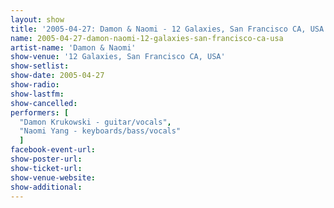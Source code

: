 ```yaml
---
layout: show
title: '2005-04-27: Damon & Naomi - 12 Galaxies, San Francisco CA, USA'
name: 2005-04-27-damon-naomi-12-galaxies-san-francisco-ca-usa
artist-name: 'Damon & Naomi'
show-venue: '12 Galaxies, San Francisco CA, USA'
show-setlist: 
show-date: 2005-04-27
show-radio: 
show-lastfm: 
show-cancelled: 
performers: [
  "Damon Krukowski - guitar/vocals",
  "Naomi Yang - keyboards/bass/vocals"
  ]
facebook-event-url: 
show-poster-url: 
show-ticket-url: 
show-venue-website: 
show-additional: 
---
```


